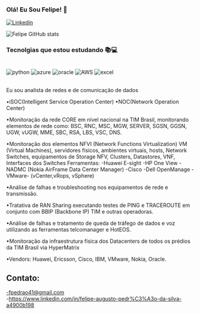 

### Olá! Eu Sou Felipe! 👋


[![Linkedin](https://img.shields.io/badge/LinkedIn-0077B5?style=for-the-badge&logo=linkedin&logoColor=white)](https://www.linkedin.com/in/felipe-augusto-pedr%C3%A3o-da-silva-a4900b198)

![Felipe GitHub stats](https://github-readme-stats.vercel.app/api?username=felipeaugusto2001&show_icons=true&theme=tokyonight)

### Tecnolgias que estou estudando 📚💻

<div style="display: inline_block"><br/>
    <img align="center" alt="python" src="https://img.shields.io/badge/Python-3776AB?style=for-the-badge&logo=python&logoColor=white" />
    <img align="center" alt="azure" src="https://img.shields.io/badge/Microsoft_Azure-0089D6?style=for-the-badge&logo=microsoft-azure&logoColor=white" />
     <img align="center" alt="oracle" src="https://img.shields.io/badge/Oracle-F80000?style=for-the-badge&logo=oracle&logoColor=black" />
      <img align="center" alt="AWS" src="https://img.shields.io/badge/Amazon_AWS-232F3E?style=for-the-badge&logo=amazon-aws&logoColor=white" />
      <img align="center" alt="excel" src="https://img.shields.io/badge/Microsoft_Excel-217346?style=for-the-badge&logo=microsoft-excel&logoColor=white" />
</div><br/>

Eu sou analista de redes e de comunicação de dados

•iSOC(Intelligent Service Operation Center)
•NOC(Network Operation Center)

•Monitoração da rede CORE em nível nacional na TIM Brasil, monitorando elementos de rede como: BSC, RNC, MSC, MGW, SERVER, SGSN, GGSN, UGW, vUGW, MME, SBC, RSA, LBS, VSC, DNS.

•Monitoração dos elementos NFVI (Network Functions Virtualization) VM (Virtual Machines), servidores físicos, ambientes virtuais, hosts, Network Switches, equipamentos de Storage NFV, Clusters, Datastores, VNF, Interfaces dos Switches
Ferramentas:
-Huawei E-sight
-HP One View
-NADMC (Nokia AirFrame Data Center Manager)
-Cisco
-Dell OpenManage
-VMware- (vCenter,vRops, vSphere)

•Análise de falhas e troubleshooting nos equipamentos de rede e transmissão.

•Tratativa de RAN Sharing executando testes de PING e TRACEROUTE em conjunto com BBIP (Backbone IP) TIM e outras operadoras.

•Análise de falhas e tratamento de queda de tráfego de dados e voz utilizando as ferramentas telcomanager e HotEOS.

•Monitoração da infraestrutura física dos Datacenters de todos os prédios da TIM Brasil via HyperMatrix

•Vendors: Huawei, Ericsson, Cisco, IBM, VMware, Nokia, Oracle.

## Contato:

-fpedrao41@gmail.com<br/>
-https://www.linkedin.com/in/felipe-augusto-pedr%C3%A3o-da-silva-a4900b198<br/>
